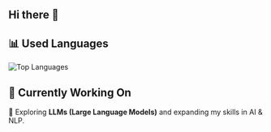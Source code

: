 ## Hi there 👋

## 📊  Used Languages  
![Top Languages](https://github-readme-stats.vercel.app/api/top-langs/?username=yourusername&layout=compact&theme=dark)  

## 🔧 Currently Working On  
🚀 Exploring **LLMs (Large Language Models)** and expanding my skills in AI & NLP.  

<!--
**pavolh01/pavolh01** is a ✨ _special_ ✨ repository because its `README.md` (this file) appears on your GitHub profile.

Here are some ideas to get you started:

- 🔭 I’m currently working on ...
- 🌱 I’m currently learning ...
- 👯 I’m looking to collaborate on ...
- 🤔 I’m looking for help with ...
- 💬 Ask me about ...
- 📫 How to reach me: ...
- 😄 Pronouns: ...
- ⚡ Fun fact: ...
-->
